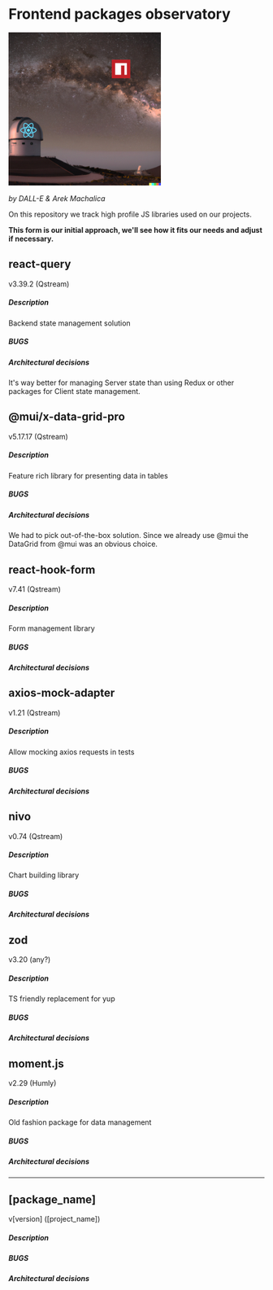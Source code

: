 # Frontend packages observatory

![Logo](Logo%20small.png)

*by DALL-E & Arek Machalica*

On this repository we track high profile JS libraries used on our projects.

**This form is our initial approach, we'll see how it fits our needs and adjust if necessary.**

## react-query

v3.39.2 (Qstream)

##### Description

Backend state management solution

##### BUGS

##### Architectural decisions

It's way better for managing Server state than using Redux or other packages for Client state management. 

## @mui/x-data-grid-pro

v5.17.17 (Qstream)

##### Description

Feature rich library for presenting data in tables

##### BUGS

##### Architectural decisions

We had to pick out-of-the-box solution. Since we already use @mui the DataGrid from @mui was an obvious choice.

## react-hook-form

v7.41 (Qstream)

##### Description

Form management library

##### BUGS

##### Architectural decisions

## axios-mock-adapter

v1.21 (Qstream)

##### Description

Allow mocking axios requests in tests

##### BUGS

##### Architectural decisions

## nivo

v0.74 (Qstream)

##### Description

Chart building library

##### BUGS

##### Architectural decisions

## zod

v3.20 (any?)

##### Description

TS friendly replacement for yup

##### BUGS

##### Architectural decisions

## moment.js

v2.29 (Humly)

##### Description

Old fashion package for data management

##### BUGS

##### Architectural decisions
----

## [package_name] 

v[version] ([project_name])

##### Description

##### BUGS

##### Architectural decisions
